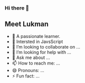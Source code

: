 ### Hi there 👋

## Meet Lukman

- 🔭 A passionate learner.
- 🌱 Intersted in JavsScript
- 👯 I’m looking to collaborate on ...
- 🤔 I’m looking for help with ...
- 💬 Ask me about ...
- 📫 How to reach me: ...
- 😄 Pronouns: ...
- ⚡ Fun fact: ...
